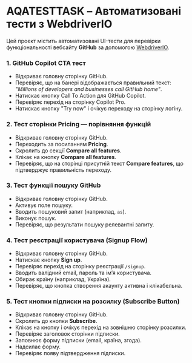 # AQATESTTASK – Автоматизовані тести з WebdriverIO

Цей проєкт містить автоматизовані UI-тести для перевірки функціональності вебсайту **GitHub** за допомогою [WebdriverIO](https://webdriver.io/).


### 1. GitHub Copilot CTA тест
- Відкриває головну сторінку GitHub.
- Перевіряє, що на банері відображається правильний текст:  
  *"Millions of developers and businesses call GitHub home"*.
- Натискає кнопку Call To Action для GitHub Copilot.
- Перевіряє перехід на сторінку Copilot Pro.
- Натискає кнопку "Try now" і очікує переходу на сторінку логіну.

### 2. Тест сторінки Pricing — порівняння функцій
- Відкриває головну сторінку GitHub.
- Переходить за посиланням **Pricing**.
- Скролить до секції **Compare all features**.
- Клікає на кнопку **Compare all features**.
- Перевіряє, що на сторінці присутній текст **Compare features**, що підтверджує правильність переходу.

### 3. Тест функції пошуку GitHub
- Відкриває головну сторінку GitHub.
- Активує поле пошуку.
- Вводить пошуковий запит (наприклад, `as`).
- Виконує пошук.
- Перевіряє, що результати пошуку релевантні запиту.

### 4. Тест реєстрації користувача (Signup Flow)
- Відкриває головну сторінку GitHub.
- Натискає кнопку **Sign up**.
- Перевіряє перехід на сторінку реєстрації `/signup`.
- Вводить валідний email, пароль та ім’я користувача.
- Обирає країну (наприклад, Україна).
- Перевіряє, що кнопка створення акаунту активна і клікабельна.

### 5. Тест кнопки підписки на розсилку (Subscribe Button)
- Відкриває головну сторінку GitHub.
- Скролить до кнопки **Subscribe**.
- Клікає на кнопку і очікує перехід на зовнішню сторінку розсилки.
- Перевіряє заголовок сторінки підписки.
- Заповнює форму підписки (email, країна, згода).
- Надсилає форму.
- Перевіряє появу підтвердження підписки.
